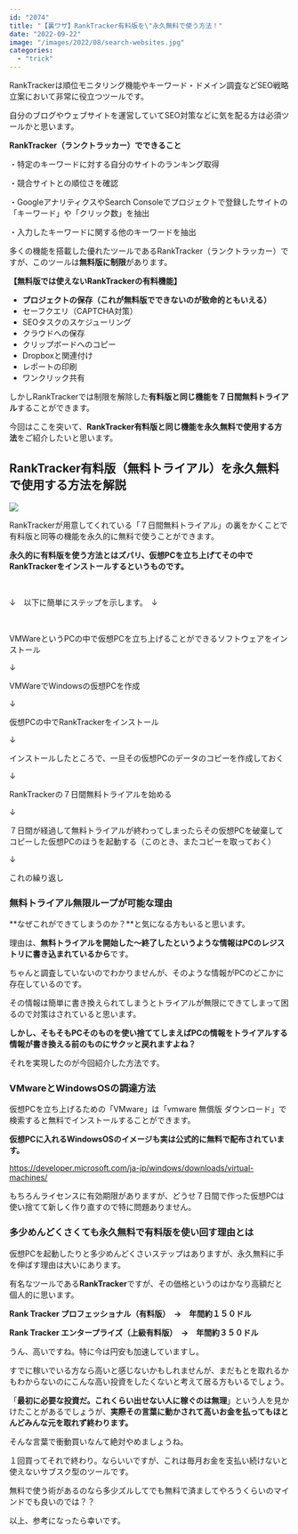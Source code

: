 ```yaml
---
id: "2074"
title: "【裏ワザ】RankTracker有料版を\"永久無料で使う方法！"
date: "2022-09-22"
image: "/images/2022/08/search-websites.jpg"
categories: 
  - "trick"
---
```


RankTrackerは順位モニタリング機能やキーワード・ドメイン調査などSEO戦略立案において非常に役立つツールです。

自分のブログやウェブサイトを運営していてSEO対策などに気を配る方は必須ツールかと思います。

**RankTracker（ランクトラッカー）でできること**

・特定のキーワードに対する自分のサイトのランキング取得

・競合サイトとの順位さを確認

・GoogleアナリティクスやSearch Consoleでプロジェクトで登録したサイトの「キーワード」や「クリック数」を抽出

・入力したキーワードに関する他のキーワードを抽出

多くの機能を搭載した優れたツールであるRankTracker（ランクトラッカー）ですが、このツールは**無料版に制限**があります。

**【無料版では使えないRankTrackerの有料機能】**

- **プロジェクトの保存（これが無料版でできないのが致命的ともいえる）**
- セーフクエリ（CAPTCHA対策）
- SEOタスクのスケジューリング
- クラウドへの保存
- クリップボードへのコピー
- Dropboxと関連付け
- レポートの印刷
- ワンクリック共有

しかしRankTrackerでは制限を解除した**有料版と同じ機能を７日間無料トライアル**することができます。

今回はここを突いて、**RankTracker有料版と同じ機能を永久無料で使用する方法**をご紹介したいと思います。

## RankTracker有料版（無料トライアル）を永久無料で使用する方法を解説

![](../../assets/images/2022/01/world_wide_web_computer.jpg)

RankTrackerが用意してくれている「７日間無料トライアル」の裏をかくことで有料版と同等の機能を永久的に無料で使うことができます。

**永久的に有料版を使う方法とはズバリ、仮想PCを立ち上げてその中でRankTrackerをインストールするというものです。**

 

↓　以下に簡単にステップを示します。　↓

 

VMWareというPCの中で仮想PCを立ち上げることができるソフトウェアをインストール

↓

VMWareでWindowsの仮想PCを作成

↓

仮想PCの中でRankTrackerをインストール

↓

インストールしたところで、一旦その仮想PCのデータのコピーを作成しておく

↓

RankTrackerの７日間無料トライアルを始める

↓

７日間が経過して無料トライアルが終わってしまったらその仮想PCを破棄してコピーした仮想PCのほうを起動する（このとき、またコピーを取っておく）

↓

これの繰り返し

### 無料トライアル無限ループが可能な理由

**なぜこれができてしまうのか？**と気になる方もいると思います。

理由は、**無料トライアルを開始した～終了したというような情報はPCのレジストリに書き込まれているから**です。

ちゃんと調査していないのでわかりませんが、そのような情報がPCのどこかに存在しているのです。

その情報は簡単に書き換えられてしまうとトライアルが無限にできてしまって困るので対策はされていると思います。

**しかし、そもそもPCそのものを使い捨ててしまえばPCの情報をトライアルする情報が書き換える前のものにサクッと戻れますよね？**

それを実現したのが今回紹介した方法です。

### VMwareとWindowsOSの調達方法

仮想PCを立ち上げるための「VMware」は「vmware 無償版 ダウンロード」で検索すると無料でインストールすることができます。

**仮想PCに入れるWindowsOSのイメージも実は公式的に無料で配布されています。**

https://developer.microsoft.com/ja-jp/windows/downloads/virtual-machines/

もちろんライセンスに有効期限がありますが、どうせ７日間で作った仮想PCは使い捨てて新しく作り直すので特に問題ありません。

### 多少めんどくさくても永久無料で有料版を使い回す理由とは

仮想PCを起動したりと多少めんどくさいステップはありますが、永久無料に手を伸ばす理由は大いにあります。

有名なツールである**RankTracker**ですが、その価格というのはかなり高額だと個人的に思います。

**Rank Tracker プロフェッショナル（有料版）　→　年間約１５０ドル** 

**Rank Tracker エンタープライズ（上級有料版）　→　年間約３５０ドル** 

うん、高いですね。特に今は円安も加速していますし。

すでに稼いでいる方なら高いと感じないかもしれませんが、まだもとを取れるかもわからないのにこんな高い投資をしたくないと考えて居る方もいるでしょう。

「**最初に必要な投資だ。これくらい出せない人に稼ぐのは無理**」という人を見かけたことがあるでしょうが、**実際その言葉に動かされて高いお金を払ってもほとんどみんな元を取れず終わります。**

そんな言葉で衝動買いなんて絶対やめましょうね。

１回買ってそれで終わり。ならいいですが、これは毎月お金を支払い続けないと使えないサブスク型のツールです。

無料で使う術があるのなら多少ズルしてでも無料で済ましてやろうくらいのマインドでも良いのでは？？

以上、参考になったら幸いです。

